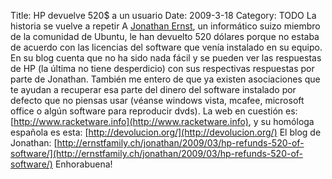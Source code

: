 Title: HP devuelve 520$ a un usuario
Date: 2009-3-18
Category: TODO
La historia se vuelve a repetir A [Jonathan Ernst](https://launchpad.net/~jonathan.ernst), un informático suizo miembro de la comunidad de
Ubuntu, le han devuelto 520 dólares porque no estaba de acuerdo con las licencias del software que venía instalado en su equipo. En su blog
cuenta que no ha sido nada fácil y se pueden ver las respuestas de HP (la última no tiene desperdicio) con sus respectivas respuestas por
parte de Jonathan. También me entero de que ya existen asociaciones que te ayudan a recuperar esa parte del dinero del software instalado
por defecto que no piensas usar (véanse windows vista, mcafee, microsoft office o algún software para reproducir dvds). La web en cuestión
es: [http://www.racketware.info](http://www.racketware.info), y su homóloga española es esta:
[http://devolucion.org/](http://devolucion.org/) El blog de Jonathan:
[http://ernstfamily.ch/jonathan/2009/03/hp-refunds-520-of-software/](http://ernstfamily.ch/jonathan/2009/03/hp-refunds-520-of-software/)
Enhorabuena!
